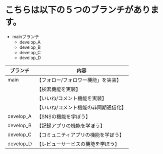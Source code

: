 # こちらは以下の５つのブランチがあります。
- mainブランチ
    - develop_A
    - develop_B
    - develop_C
    - develop_D

| ブランチ | 内容 |
----|----
| main | 【フォロー/フォロワー機能」を実装】|
|      | 【検索機能を実装】|
|      | 【いいね/コメント機能を実装】|
|      | 【いいね/コメント機能の非同期通信化】|
| develop_A | 【SNSの機能を学ぼう】 |
| develop_B | 【記録アプリの機能を学ぼう】 |
| develop_C | 【コミュニティアプリの機能を学ぼう】 |
| develop_D | 【レビューサービスの機能を学ぼう】 |